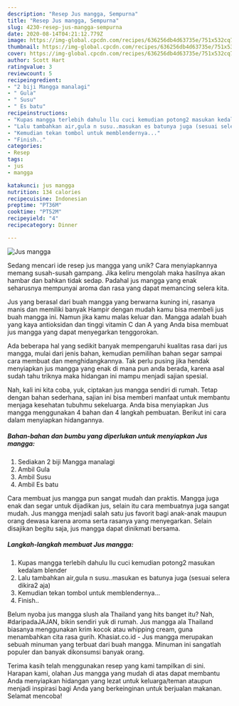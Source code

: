 ```yaml
---
description: "Resep Jus mangga, Sempurna"
title: "Resep Jus mangga, Sempurna"
slug: 4230-resep-jus-mangga-sempurna
date: 2020-08-14T04:21:12.779Z
image: https://img-global.cpcdn.com/recipes/636256db4d63735e/751x532cq70/jus-mangga-foto-resep-utama.jpg
thumbnail: https://img-global.cpcdn.com/recipes/636256db4d63735e/751x532cq70/jus-mangga-foto-resep-utama.jpg
cover: https://img-global.cpcdn.com/recipes/636256db4d63735e/751x532cq70/jus-mangga-foto-resep-utama.jpg
author: Scott Hart
ratingvalue: 3
reviewcount: 5
recipeingredient:
- "2 biji Mangga manalagi"
- " Gula"
- " Susu"
- " Es batu"
recipeinstructions:
- "Kupas mangga terlebih dahulu llu cuci kemudian potong2 masukan kedalam blender"
- "Lalu tambahkan air,gula n susu..masukan es batunya juga (sesuai selera dikira2 aja)"
- "Kemudian tekan tombol untuk memblendernya..."
- "Finish.."
categories:
- Resep
tags:
- jus
- mangga

katakunci: jus mangga 
nutrition: 134 calories
recipecuisine: Indonesian
preptime: "PT36M"
cooktime: "PT52M"
recipeyield: "4"
recipecategory: Dinner

---
```



![Jus mangga](https://img-global.cpcdn.com/recipes/636256db4d63735e/751x532cq70/jus-mangga-foto-resep-utama.jpg)

Sedang mencari ide resep jus mangga yang unik? Cara menyiapkannya memang susah-susah gampang. Jika keliru mengolah maka hasilnya akan hambar dan bahkan tidak sedap. Padahal jus mangga yang enak seharusnya mempunyai aroma dan rasa yang dapat memancing selera kita.

Jus yang berasal dari buah mangga yang berwarna kuning ini, rasanya manis dan memiliki banyak Hampir dengan mudah kamu bisa membeli jus buah mangga ini. Namun jika kamu malas keluar dan. Mangga adalah buah yang kaya antioksidan dan tinggi vitamin C dan A yang Anda bisa membuat jus mangga yang dapat menyegarkan tenggorokan.

Ada beberapa hal yang sedikit banyak mempengaruhi kualitas rasa dari jus mangga, mulai dari jenis bahan, kemudian pemilihan bahan segar sampai cara membuat dan menghidangkannya. Tak perlu pusing jika hendak menyiapkan jus mangga yang enak di mana pun anda berada, karena asal sudah tahu triknya maka hidangan ini mampu menjadi sajian spesial.


Nah, kali ini kita coba, yuk, ciptakan jus mangga sendiri di rumah. Tetap dengan bahan sederhana, sajian ini bisa memberi manfaat untuk membantu menjaga kesehatan tubuhmu sekeluarga. Anda bisa menyiapkan Jus mangga menggunakan 4 bahan dan 4 langkah pembuatan. Berikut ini cara dalam menyiapkan hidangannya.

<!--inarticleads1-->

##### Bahan-bahan dan bumbu yang diperlukan untuk menyiapkan Jus mangga:

1. Sediakan 2 biji Mangga manalagi
1. Ambil  Gula
1. Ambil  Susu
1. Ambil  Es batu


Cara membuat jus mangga pun sangat mudah dan praktis. Mangga juga enak dan segar untuk dijadikan jus, selain itu cara membuatnya juga sangat mudah. Jus mangga menjadi salah satu jus favorit bagi anak-anak maupun orang dewasa karena aroma serta rasanya yang menyegarkan. Selain disajikan begitu saja, jus mangga dapat dinikmati bersama. 

<!--inarticleads2-->

##### Langkah-langkah membuat Jus mangga:

1. Kupas mangga terlebih dahulu llu cuci kemudian potong2 masukan kedalam blender
1. Lalu tambahkan air,gula n susu..masukan es batunya juga (sesuai selera dikira2 aja)
1. Kemudian tekan tombol untuk memblendernya...
1. Finish..


Belum nyoba jus mangga slush ala Thailand yang hits banget itu? Nah, #daripadaJAJAN, bikin sendiri yuk di rumah. Jus mangga ala Thailand biasanya menggunakan krim kocok atau whipping cream, guna menambahkan cita rasa gurih. Khasiat.co.id - Jus mangga merupakan sebuah minuman yang terbuat dari buah mangga. Minuman ini sangatlah populer dan banyak dikonsumsi banyak orang. 

Terima kasih telah menggunakan resep yang kami tampilkan di sini. Harapan kami, olahan Jus mangga yang mudah di atas dapat membantu Anda menyiapkan hidangan yang lezat untuk keluarga/teman ataupun menjadi inspirasi bagi Anda yang berkeinginan untuk berjualan makanan. Selamat mencoba!
